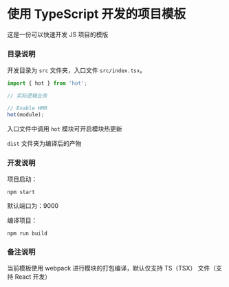 # 使用 TypeScript 开发的项目模板
这是一份可以快速开发 JS 项目的模版

### 目录说明

开发目录为 `src` 文件夹，入口文件 `src/index.tsx`。
```javascript
import { hot } from 'hot';

// 实际逻辑业务

// Enable HMR
hot(module);
```
入口文件中调用 `hot` 模块可开启模块热更新

`dist` 文件夹为编译后的产物

### 开发说明
项目启动：
```
npm start
```
默认端口为：9000

编译项目：
```
npm run build
```

### 备注说明
当前模板使用 webpack 进行模块的打包编译，默认仅支持 TS（TSX） 文件（支持 React 开发）
